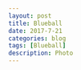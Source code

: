 ```yaml
---
layout: post
title: Blueball
date: 2017-7-21
categories: blog
tags: [Blueball]
description: Photo
---
```












